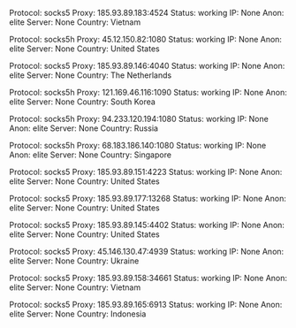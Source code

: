 Protocol: socks5
Proxy: 185.93.89.183:4524
Status: working
IP: None
Anon: elite
Server: None
Country: Vietnam

Protocol: socks5h
Proxy: 45.12.150.82:1080
Status: working
IP: None
Anon: elite
Server: None
Country: United States

Protocol: socks5
Proxy: 185.93.89.146:4040
Status: working
IP: None
Anon: elite
Server: None
Country: The Netherlands

Protocol: socks5h
Proxy: 121.169.46.116:1090
Status: working
IP: None
Anon: elite
Server: None
Country: South Korea

Protocol: socks5h
Proxy: 94.233.120.194:1080
Status: working
IP: None
Anon: elite
Server: None
Country: Russia

Protocol: socks5h
Proxy: 68.183.186.140:1080
Status: working
IP: None
Anon: elite
Server: None
Country: Singapore

Protocol: socks5
Proxy: 185.93.89.151:4223
Status: working
IP: None
Anon: elite
Server: None
Country: United States

Protocol: socks5
Proxy: 185.93.89.177:13268
Status: working
IP: None
Anon: elite
Server: None
Country: United States

Protocol: socks5
Proxy: 185.93.89.145:4402
Status: working
IP: None
Anon: elite
Server: None
Country: United States

Protocol: socks5
Proxy: 45.146.130.47:4939
Status: working
IP: None
Anon: elite
Server: None
Country: Ukraine

Protocol: socks5
Proxy: 185.93.89.158:34661
Status: working
IP: None
Anon: elite
Server: None
Country: Vietnam

Protocol: socks5
Proxy: 185.93.89.165:6913
Status: working
IP: None
Anon: elite
Server: None
Country: Indonesia

